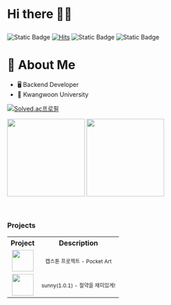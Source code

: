 # <p>Hi there 👋🏻 </p>

![Static Badge](https://img.shields.io/badge/yerim110324%40gmail.com-blue) [![Hits](https://hits.seeyoufarm.com/api/count/incr/badge.svg?url=https%3A%2F%2Fgithub.com%2FEom-Ye-rim%2FEom-Ye-rim&count_bg=%2379C83D&title_bg=%23555555&icon=&icon_color=%23E7E7E7&title=hits&edge_flat=false)](https://hits.seeyoufarm.com) ![Static Badge](https://img.shields.io/badge/Github.io-black) ![Static Badge](https://img.shields.io/badge/Notion-red)

# 💬 About Me
- 🖥️ Backend Developer
- 🏫 Kwangwoon University

[![Solved.ac프로필](http://mazassumnida.wtf/api/v2/generate_badge?boj=dpfla159)](https://solved.ac/유저이름)

<p>
  <img height="180em" src="https://github-readme-stats.vercel.app/api?username=Eom-Ye-rim&show_icons=true&include_all_commits=true&bg_color=30,e96443,904e95&title_color=fff&text_color=fff">
  <img height="180em" src="https://github-readme-stats.vercel.app/api/top-langs/?username=Eom-Ye-rim&layout=compact&bg_color=30,e96443,904e95&title_color=fff&text_color=fff">
</p>
<br>

<h3>Projects</h3>

<table style="width:100%; text-align:center;">
  <tr>
    <th>Project</th>
    <th>Description</th>
  </tr>
  <tr>
    <td>
      <img src="https://github.com/Eom-Ye-rim/Eom-Ye-rim/assets/78583768/e6422103-2f99-40dd-af36-dd73a03f640b" width="50" height="50">
    </td>
    <td>
      <p style="font-size: 12px;">캡스톤 프로젝트 - Pocket Art</p>
    </td>
  </tr>
  <tr>
    <td>
      <img src="https://github.com/Eom-Ye-rim/Eom-Ye-rim/assets/78583768/514df46c-de9a-4783-b063-7af811e3164d" width="50" height="50">
    </td>
    <td>
      <p style="font-size: 12px;">sunny(1.0.1) - 절약을 재미있게!</p>
    </td>
  </tr>
</table>


